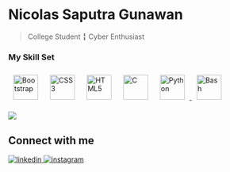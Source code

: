 Nicolas Saputra Gunawan
=======================

> College Student ╏ Cyber Enthusiast 

### My Skill Set
<p align="left">
<a href="https://docs.microsoft.com/en-us/cpp/?view=msvc-170" target="_blank" rel="noreferrer"><img style="margin: 10px" src="https://profilinator.rishav.dev/skills-assets/bootstrap-plain.svg" alt="Bootstrap" height="50" /></a>
<a href="https://www.python.org/" target="_blank" rel="noreferrer"><img style="margin: 10px" src="https://profilinator.rishav.dev/skills-assets/css3-original-wordmark.svg" alt="CSS3" height="50" /></a>
<a href="https://developer.mozilla.org/en-US/docs/Glossary/HTML5" target="_blank" rel="noreferrer"><img style="margin: 10px" src="https://profilinator.rishav.dev/skills-assets/html5-original-wordmark.svg" alt="HTML5" height="50" /></a>
<a href="https://www.w3.org/TR/CSS/#css" target="_blank" rel="noreferrer"><img style="margin: 10px" src="https://profilinator.rishav.dev/skills-assets/c-original.svg" alt="C" height="50" /></a>
<a href="https://getbootstrap.com/" target="_blank" rel="noreferrer"><img style="margin: 10px" src="https://profilinator.rishav.dev/skills-assets/python-original.svg" alt="Python" height="50" /> </a>
<a href="https://www.adobe.com/uk/products/photoshop.html" target="_blank" rel="noreferrer"><img style="margin: 10px" src="https://profilinator.rishav.dev/skills-assets/gnu_bash-icon.svg" alt="Bash" height="50" /></a></p>


<p align="left">
<img src = "https://github-readme-stats.vercel.app/api/top-langs/?username=jon-brandy&layout=compact"/>
</p>

## Connect with me  
<div align="left">
<a href="https://www.linkedin.com/in/nicsap/" target="_blank">
<img src=https://img.shields.io/badge/linkedin-%231E77B5.svg?&style=for-the-badge&logo=linkedin&logoColor=white alt=linkedin style="margin-bottom: 5px;" />
</a>
<a href="https://www.instagram.com/saputra.nicolas_/" target="_blank">
<img src=https://img.shields.io/badge/instagram-%23000000.svg?&style=for-the-badge&logo=instagram&logoColor=white alt=instagram style="margin-bottom: 5px;" />
</a>  
</div>  
